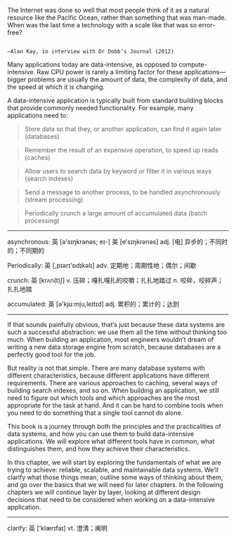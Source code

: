 The Internet was done so well that most people think of it as a natural resource like the Pacific Ocean, rather than something that was man-made. When was the last time a technology with a scale like that was so error-free?

                                                                          —Alan Kay, in interview with Dr Dobb’s Journal (2012)



Many applications today are data-intensive, as opposed to compute-intensive. Raw CPU power is rarely a limiting factor for these applications—bigger problems are usually the amount of data, the complexity of data, and the speed at which it is changing.

A data-intensive application is typically built from standard building blocks that provide commonly needed functionality. For example, many applications need to:

> Store data so that they, or another application, can find it again later (databases)

> Remember the result of an expensive operation, to speed up reads (caches)

> Allow users to search data by keyword or filter it in various ways (search indexes)

> Send a message to another process, to be handled asynchronously (stream processing)

> Periodically crunch a large amount of accumulated data (batch processing)

----

asynchronous: 英 [ə'sɪŋkrənəs; eɪ-] 美 [e'sɪŋkrənəs] adj. [电] 异步的；不同时的；不同期的

Periodically: 英 [,pɪərɪ'ɒdɪkəlɪ] adv. 定期地；周期性地；偶尔；间歇

crunch: 英 [krʌn(t)ʃ] v. 压碎；嘎扎嘎扎的咬嚼；扎扎地踏过 n. 咬碎，咬碎声；扎扎地踏 

accumulated: 英 [ə'kjʊ:mju,leɪtɪd] adj. 累积的；累计的；达到

----

If that sounds painfully obvious, that’s just because these data systems are such a successful abstraction: we use them all the time without thinking too much. When building an application, most engineers wouldn’t dream of writing a new data storage engine from scratch, because databases are a perfectly good tool for the job.

But reality is not that simple. There are many database systems with different characteristics, because different applications have different requirements. There are various approaches to caching, several ways of building search indexes, and so on. When building an application, we still need to figure out which tools and which approaches are the most appropriate for the task at hand. And it can be hard to combine tools when you need to do something that a single tool cannot do alone.

This book is a journey through both the principles and the practicalities of data systems, and how you can use them to build data-intensive applications. We will explore what different tools have in common, what distinguishes them, and how they achieve their characteristics.

In this chapter, we will start by exploring the fundamentals of what we are trying to achieve: reliable, scalable, and maintainable data systems. We’ll clarify what those things mean, outline some ways of thinking about them, and go over the basics that we will need for later chapters. In the following chapters we will continue layer by layer, looking at different design decisions that need to be considered when working on a data-intensive application.

----
clarify: 英 ['klærɪfaɪ] vt. 澄清；阐明
